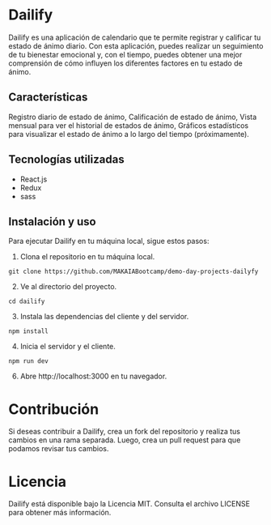 # Dailify
Dailify es una aplicación de calendario que te permite registrar y calificar tu estado de ánimo diario. Con esta aplicación, puedes realizar un seguimiento de tu bienestar emocional y, con el tiempo, puedes obtener una mejor comprensión de cómo influyen los diferentes factores en tu estado de ánimo.

## Características
Registro diario de estado de ánimo,
Calificación de estado de ánimo,
Vista mensual para ver el historial de estados de ánimo,
Gráficos estadísticos para visualizar el estado de ánimo a lo largo del tiempo (próximamente).

## Tecnologías utilizadas

- React.js
- Redux
- sass

## Instalación y uso
Para ejecutar Dailify en tu máquina local, sigue estos pasos:

1. Clona el repositorio en tu máquina local.

`git clone https://github.com/MAKAIABootcamp/demo-day-projects-dailyfy`

2. Ve al directorio del proyecto.

`cd dailify`

3. Instala las dependencias del cliente y del servidor.

`npm install`


4. Inicia el servidor y el cliente.

`npm run dev`

6. Abre http://localhost:3000 en tu navegador.

# Contribución
Si deseas contribuir a Dailify, crea un fork del repositorio y realiza tus cambios en una rama separada. Luego, crea un pull request para que podamos revisar tus cambios.

# Licencia
Dailify está disponible bajo la Licencia MIT. Consulta el archivo LICENSE para obtener más información.
